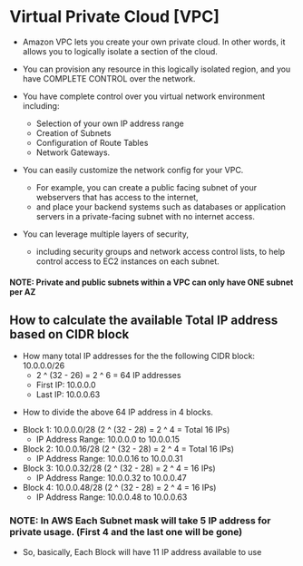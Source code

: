 # Virtual Private Cloud [VPC]

* Amazon VPC lets you create your own private cloud. In other words, it allows you to logically isolate a section of the cloud. 

* You can provision any resource in this logically isolated region, and you have COMPLETE CONTROL over the network.

* You have complete control over you virtual network environment including:
  - Selection of your own IP address range
  - Creation of Subnets 
  - Configuration of Route Tables 
  - Network Gateways.

* You can easily customize the network config for your VPC. 
  - For example, you can create a public facing subnet of your webservers that has access to the internet, 
  - and place your backend systems such as databases or application servers in a private-facing subnet with no internet access.
 
 * You can leverage multiple layers of security,
   - including security groups and network access control lists, to help control access to EC2 instances on each subnet.
 
#### NOTE: Private and public subnets within a VPC can only have ONE subnet per AZ

How to calculate the available Total IP address based on CIDR block
----------------------------------------------------------------------
 - How many total IP addresses for the the following CIDR block: 10.0.0.0/26  
    - 2 ^ (32 - 26) = 2 ^ 6 = 64 IP addresses
    - First IP: 10.0.0.0
    - Last IP:   10.0.0.63
 
 * How to divide the above 64 IP address in 4 blocks.
 
 - Block 1: 10.0.0.0/28  (2 ^ (32 - 28) = 2 ^ 4 = Total 16 IPs)
   - IP Address Range: 10.0.0.0 to 10.0.0.15
 - Block 2: 10.0.0.16/28 (2 ^ (32 - 28) = 2 ^ 4 =  Total 16 IPs)
   - IP Address Range: 10.0.0.16 to 10.0.0.31 
 - Block 3: 10.0.0.32/28 (2 ^ (32 - 28) = 2 ^ 4 = 16 IPs)
   - IP Address Range: 10.0.0.32 to 10.0.0.47 
 - Block 4: 10.0.0.48/28 (2 ^ (32 - 28) = 2 ^ 4 = 16 IPs)
   - IP Address Range: 10.0.0.48 to 10.0.0.63 
  
  ### NOTE: In AWS Each Subnet mask will take 5 IP address for private usage. (First 4 and the last one will be gone) 
  
  * So, basically, Each Block will have 11 IP address available to use
